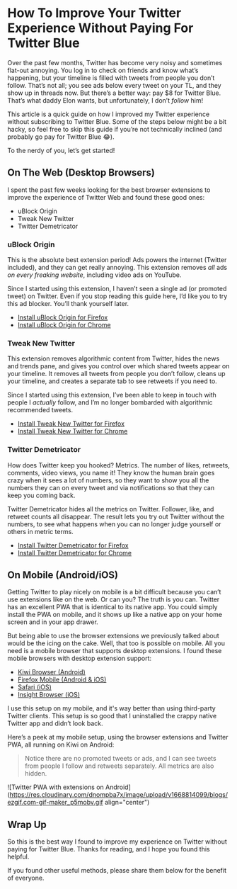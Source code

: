 # How To Improve Your Twitter Experience Without Paying For Twitter Blue

Over the past few months, Twitter has become very noisy and sometimes flat-out annoying. You log in to check on friends and know what’s happening, but your timeline is filled with tweets from people you don’t follow. That’s not all; you see ads below every tweet on your TL, and they show up in threads now. But there’s a better way: pay $8 for Twitter Blue. That’s what daddy Elon wants, but unfortunately, I don’t *follow* him!

This article is a quick guide on how I improved my Twitter experience without subscribing to Twitter Blue. Some of the steps below might be a bit hacky, so feel free to skip this guide if you’re not technically inclined (and probably go pay for Twitter Blue 😂).

To the nerdy of you, let’s get started!

## On The Web (Desktop Browsers)

I spent the past few weeks looking for the best browser extensions to improve the experience of Twitter Web and found these good ones:

- uBlock Origin
- Tweak New Twitter
- Twitter Demetricator

### uBlock Origin

This is the absolute best extension period! Ads powers the internet (Twitter included), and they can get really annoying. This extension removes *all* ads *on every freaking website*, including video ads on YouTube. 

Since I started using this extension, I haven’t seen a single ad (or promoted tweet) on Twitter. Even if you stop reading this guide here, I’d like you to try this ad blocker. You’ll thank yourself later.

- [Install uBlock Origin for Firefox](https://addons.mozilla.org/en-US/firefox/addon/ublock-origin/)
- [Install uBlock Origin for Chrome](https://chrome.google.com/webstore/detail/ublock-origin/cjpalhdlnbpafiamejdnhcphjbkeiagm?hl=en)

### Tweak New Twitter

This extension removes algorithmic content from Twitter, hides the news and trends pane, and gives you control over which shared tweets appear on your timeline. It removes all tweets from people you don’t follow, cleans up your timeline, and creates a separate tab to see retweets if you need to.

Since I started using this extension, I’ve been able to keep in touch with people I *actually* follow, and I’m no longer bombarded with algorithmic recommended tweets.

- [Install Tweak New Twitter for Firefox](https://addons.mozilla.org/en-US/firefox/addon/tweak-new-twitter/)
- [Install Tweak New Twitter for Chrome](https://chrome.google.com/webstore/detail/tweak-new-twitter/kpmjjdhbcfebfjgdnpjagcndoelnidfj?hl=en)

### Twitter Demetricator

How does Twitter keep you hooked? Metrics. The number of likes, retweets, comments, video views, you name it! They know the human brain goes crazy when it sees a lot of numbers, so they want to show you all the numbers they can on every tweet and via notifications so that they can keep you coming back.

Twitter Demetricator hides all the metrics on Twitter. Follower, like, and retweet counts all disappear. The result lets you try out Twitter without the numbers, to see what happens when you can no longer judge yourself or others in metric terms.

- [Install Twitter Demetricator for Firefox](https://addons.mozilla.org/en-US/firefox/addon/twitter-demetricator/)
- [Install Twitter Demetricator for Chrome](https://chrome.google.com/webstore/detail/twitter-demetricator/abcocamcgfjfdcpfopgpadihhbjbdcem?hl=en)

## On Mobile (Android/iOS)

Getting Twitter to play nicely on mobile is a bit difficult because you can’t use extensions like on the web. Or can you? The truth is you can. Twitter has an excellent PWA that is identical to its native app. You could simply install the PWA on mobile, and it shows up like a native app on your home screen and in your app drawer.

But being able to use the browser extensions we previously talked about would be the icing on the cake. Well, that too is possible on mobile. All you need is a mobile browser that supports desktop extensions. I found these mobile browsers with desktop extension support:

- [Kiwi Browser (Android)](https://kiwibrowser.com/)
- [Firefox Mobile (Android & iOS)](https://www.mozilla.org/en-US/firefox/browsers/mobile/)
- [Safari (iOS)](https://www.apple.com/safari/)
- [Insight Browser (iOS)](https://insightbrowser.com/)

I use this setup on my mobile, and it's way better than using third-party Twitter clients. This setup is so good that I uninstalled the crappy native Twitter app and didn’t look back.  

Here’s a peek at my mobile setup, using the browser extensions and Twitter PWA, all running on Kiwi on Android:


> Notice there are no promoted tweets or ads, and I can see tweets from people I follow and retweets separately. All metrics are also hidden.

![Twitter PWA with extensions on Android](https://res.cloudinary.com/dnompba7x/image/upload/v1668814099/blogs/ezgif.com-gif-maker_p5mobv.gif align="center")

## Wrap Up

So this is the best way I found to improve my experience on Twitter without paying for Twitter Blue. Thanks for reading, and I hope you found this helpful. 

If you found other useful methods, please share them below for the benefit of everyone.